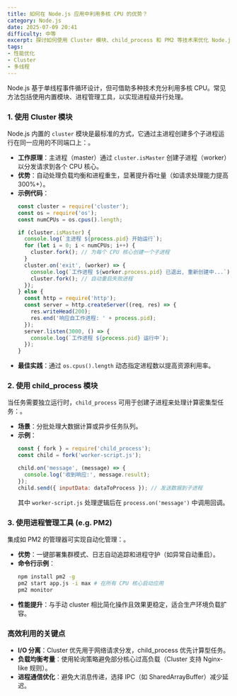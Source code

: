 ```yaml
---
title: 如何在 Node.js 应用中利用多核 CPU 的优势？
category: Node.js
date: 2025-07-09 20:41
difficulty: 中等
excerpt: 探讨如何使用 Cluster 模块、child_process 和 PM2 等技术来优化 Node.js 应用的性能，以充分利用多核 CPU。
tags:
- 性能优化
- Cluster
- 多线程
---
```

Node.js 基于单线程事件循环设计，但可借助多种技术充分利用多核 CPU。常见方法包括使用内置模块、进程管理工具，以实现进程级并行处理。

### 1. 使用 Cluster 模块

Node.js 内置的 `cluster` 模块是最标准的方式，它通过主进程创建多个子进程运行在同一应用的不同端口上：。
- **工作原理**：主进程（master）通过 `cluster.isMaster` 创建子进程（worker）以分发请求到各个 CPU 核心。
- **优势**：自动处理负载均衡和进程重生，显著提升吞吐量（如请求处理能力提高 300%+）。
- **示例代码**：
  ```javascript
  const cluster = require('cluster');
  const os = require('os');
  const numCPUs = os.cpus().length;
  
  if (cluster.isMaster) {
    console.log(`主进程 ${process.pid} 开始运行`);
    for (let i = 0; i < numCPUs; i++) {
      cluster.fork(); // 为每个 CPU 核心创建一个子进程
    }
    cluster.on('exit', (worker) => {
      console.log(`工作进程 ${worker.process.pid} 已退出, 重新创建中...`);
      cluster.fork(); // 自动重启失败进程
    });
  } else {
    const http = require('http');
    const server = http.createServer((req, res) => {
      res.writeHead(200);
      res.end('响应自工作进程: ' + process.pid);
    });
    server.listen(3000, () => {
      console.log(`工作进程 ${process.pid} 运行中`);
    });
  }
  ```
- **最佳实践**：通过 `os.cpus().length` 动态指定进程数以提高资源利用率。

### 2. 使用 child_process 模块

当任务需要独立运行时，`child_process` 可用于创建子进程来处理计算密集型任务：。
- **场景**：分批处理大数据计算或异步任务队列。
- **示例**：
  ```javascript
  const { fork } = require('child_process');
  const child = fork('worker-script.js');
  
  child.on('message', (message) => {
    console.log('收到响应:', message.result);
  });
  child.send({ inputData: dataToProcess }); // 发送数据到子进程
  ```
  其中 `worker-script.js` 处理逻辑后在 `process.on('message')` 中调用回调。

### 3. 使用进程管理工具 (e.g. PM2)

集成如 PM2 的管理器可实现自动化管理：。
- **优势**：一键部署集群模式、日志自动追踪和进程守护（如异常自动重启）。
- **命令行示例**：
  ```bash
  npm install pm2 -g
  pm2 start app.js -i max # 在所有 CPU 核心启动应用
  pm2 monitor
  ```
- **性能提升**：与手动 cluster 相比简化操作且效果更稳定，适合生产环境负载扩容。

### 高效利用的关键点

- **I/O 分离**：Cluster 优先用于网络请求分发，child_process 优先计算型任务。
- **负载均衡考量**：使用轮询策略避免部分核心过高负载（Cluster 支持 Nginx-like 规则）。
- **进程通信优化**：避免大消息传递，选择 IPC（如 SharedArrayBuffer）减少延迟。
